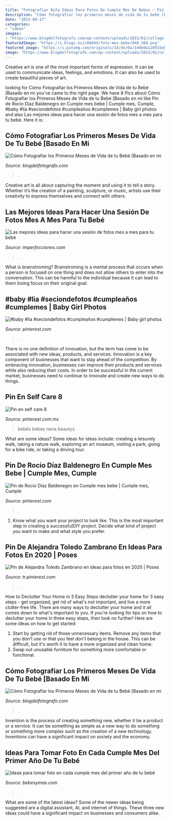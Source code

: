 ```yaml
---
title: "Fotografiar Niña Ideas Para Fotos De Cumple Mes De Bebes ~ Pin De Rocio Díaz Baldenegro En Cumple Mes Bebe"
description: "Cómo fotografiar los primeros meses de vida de tu bebé [basado en mi"
date: "2023-09-17"
categories:
- "ideas"
images:
- "https://www.blogdelfotografo.com/wp-content/uploads/2015/01/collage-evolución.jpg"
featuredImage: "https://i.blogs.es/c8dd44/foto-mes-bebe/840_560.png"
featured_image: "https://i.pinimg.com/originals/14/de/0a/14de0a128915eb3a0a9cb87f9b5e8e58.jpg"
image: "https://www.blogdelfotografo.com/wp-content/uploads/2015/01/collage-evolución.jpg"
---
```



Creative art is one of the most important forms of expression. It can be used to communicate ideas, feelings, and emotions. It can also be used to create beautiful pieces of art.

	

		
looking for Cómo Fotografiar los Primeros Meses de Vida de tu Bebé [Basado en mi you've came to the right page. We have 8 Pics about Cómo Fotografiar los Primeros Meses de Vida de tu Bebé [Basado en mi like Pin de Rocio Díaz Baldenegro en Cumple mes bebe | Cumple mes, Cumple, #baby #lia #seciondefotos #cumpleaños #cumplemes | Baby girl photos and also Las mejores ideas para hacer una sesión de fotos mes a mes para tu bebé. Here it is:
		
    
## Cómo Fotografiar Los Primeros Meses De Vida De Tu Bebé [Basado En Mi

<img loading=lazy src="https://www.blogdelfotografo.com/wp-content/uploads/2015/01/collage-evolución.jpg" onerror="this.onerror=null;this.src='https://tse4.mm.bing.net/th?id=OIP.qHWRc-8d6ErKXFM5ZJIy1gHaHa&amp;pid=15.1';" alt="Cómo Fotografiar los Primeros Meses de Vida de tu Bebé [Basado en mi">

_Source: blogdelfotografo.com_

>. 

	

Creative art is all about capturing the moment and using it to tell a story. Whether it’s the creation of a painting, sculpture, or music, artists use their creativity to express themselves and connect with others.

    
## Las Mejores Ideas Para Hacer Una Sesión De Fotos Mes A Mes Para Tu Bebé

<img loading=lazy src="https://www.blogdelfotografo.com/wp-content/uploads/2014/10/Gonzalo-Merat.jpg" onerror="this.onerror=null;this.src='https://tse4.mm.bing.net/th?id=OIP.ffj_5A7y2XJYYPzOeQYItwHaJk&amp;pid=15.1';" alt="Las mejores ideas para hacer una sesión de fotos mes a mes para tu bebé">

_Source: imperfecciones.com_

>. 

	

What is brainstroming? Brainstroming is a mental process that occurs when a person is focused on one thing and does not allow others to enter into the conversation. This can be harmful to the individual because it can lead to them losing focus on their original goal.

    
## #baby #lia #seciondefotos #cumpleaños #cumplemes | Baby Girl Photos

<img loading=lazy src="https://i.pinimg.com/originals/14/de/0a/14de0a128915eb3a0a9cb87f9b5e8e58.jpg" onerror="this.onerror=null;this.src='https://tse3.mm.bing.net/th?id=OIP.5leD8wdzURLI1SMr8laBcwHaF_&amp;pid=15.1';" alt="#baby #lia #seciondefotos #cumpleaños #cumplemes | Baby girl photos">

_Source: pinterest.com_

>. 

	

There is no one definition of innovation, but the term has come to be associated with new ideas, products, and services. Innovation is a key component of businesses that want to stay ahead of the competition. By embracing innovation, businesses can improve their products and services while also reducing their costs. In order to be successful in the current market, businesses need to continue to innovate and create new ways to do things.

    
## Pin En Self Care 8

<img loading=lazy src="https://i.pinimg.com/originals/86/89/90/868990209db6dc58bbf7b7135666d5e9.jpg" onerror="this.onerror=null;this.src='https://tse1.mm.bing.net/th?id=OIP.QNaIFyMbfQ2WVIHpxLcIlAAAAA&amp;pid=15.1';" alt="Pin en self care 8">

_Source: pinterest.com.mx_

>bebés bebes nena beautyz. 

	

What are some ideas?
Some ideas for ideas include: creating a leisurely walk, taking a nature walk, exploring an art museum, visiting a park, going for a bike ride, or taking a driving tour.

    
## Pin De Rocio Díaz Baldenegro En Cumple Mes Bebe | Cumple Mes, Cumple

<img loading=lazy src="https://i.pinimg.com/originals/29/68/5d/29685d7be66d7c2fd0376ecc512ded47.jpg" onerror="this.onerror=null;this.src='https://tse1.mm.bing.net/th?id=OIP.wKj_xikWhcXVkq0UGht6pwHaFj&amp;pid=15.1';" alt="Pin de Rocio Díaz Baldenegro en Cumple mes bebe | Cumple mes, Cumple">

_Source: pinterest.com_

>. 

	

1. Know what you want your project to look like. This is the most important step in creating a successfulDIY project. Decide what kind of project you want to make and what style you prefer.

    
## Pin De Alejandra Toledo Zambrano En Ideas Para Fotos En 2020 | Poses

<img loading=lazy src="https://i.pinimg.com/originals/d0/c7/80/d0c780bfc98b627b7c030157b946706c.jpg" onerror="this.onerror=null;this.src='https://tse3.mm.bing.net/th?id=OIP.WD-lTKSOeOb0XvXWtJI47wHaJF&amp;pid=15.1';" alt="Pin de Alejandra Toledo Zambrano en ideas para fotos en 2020 | Poses">

_Source: tr.pinterest.com_

>. 

	

How to Declutter Your Home in 3 Easy Steps
declutter your home for 3 easy steps - get organized, get rid of what's not important, and live a more clutter-free life.
There are many ways to declutter your home and it all comes down to what's important to you. If you're looking for tips on how to declutter your home in three easy steps, then look no further! Here are some ideas on how to get started: 

1. Start by getting rid of those unnecessary items. Remove any items that you don't use or that you feel don't belong in the house. This can be difficult, but it's worth it to have a more organized and clean home. 
2. Swap out unusable furniture for something more comfortable or functional.

    
## Cómo Fotografiar Los Primeros Meses De Vida De Tu Bebé [Basado En Mi

<img loading=lazy src="https://www.blogdelfotografo.com/wp-content/uploads/2015/01/nacimiento-Adriana-datos.jpg" onerror="this.onerror=null;this.src='https://tse3.mm.bing.net/th?id=OIP.lTSvTEIaXpSyDmKShIeRHAHaK3&amp;pid=15.1';" alt="Cómo Fotografiar los Primeros Meses de Vida de tu Bebé [Basado en mi">

_Source: blogdelfotografo.com_

>. 

	

Invention is the process of creating something new, whether it be a product or a service. It can be something as simple as a new way to do something or something more complex such as the creation of a new technology. Inventions can have a significant impact on society and the economy.

    
## Ideas Para Tomar Foto En Cada Cumple Mes Del Primer Año De Tu Bebé

<img loading=lazy src="https://i.blogs.es/c8dd44/foto-mes-bebe/840_560.png" onerror="this.onerror=null;this.src='https://tse3.mm.bing.net/th?id=OIP.gnZHHgGz5pwqKya19GR9_AHaE8&amp;pid=15.1';" alt="Ideas para tomar foto en cada cumple mes del primer año de tu bebé">

_Source: bebesymas.com_

>. 

	

What are some of the latest ideas?
Some of the newer ideas being suggested are a digital assistant, AI, and internet of things. These three new ideas could have a significant impact on businesses and consumers alike.

